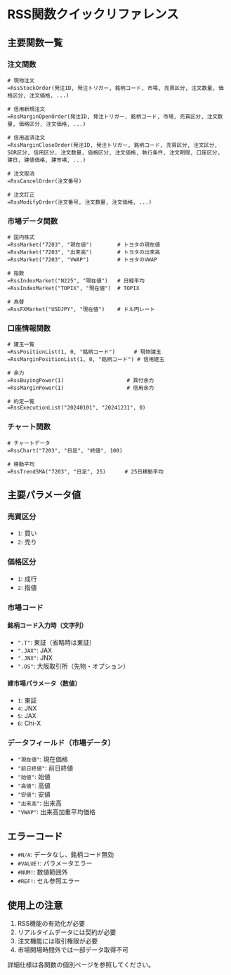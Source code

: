 # RSS関数クイックリファレンス

## 主要関数一覧

### 注文関数
```excel
# 現物注文
=RssStockOrder(発注ID, 発注トリガー, 銘柄コード, 市場, 売買区分, 注文数量, 価格区分, 注文価格, ...)

# 信用新規注文  
=RssMarginOpenOrder(発注ID, 発注トリガー, 銘柄コード, 市場, 売買区分, 注文数量, 価格区分, 注文価格, ...)

# 信用返済注文
=RssMarginCloseOrder(発注ID, 発注トリガー, 銘柄コード, 売買区分, 注文区分, SOR区分, 信用区分, 注文数量, 価格区分, 注文価格, 執行条件, 注文期間, 口座区分, 建日, 建値価格, 建市場, ...)

# 注文取消
=RssCancelOrder(注文番号)

# 注文訂正
=RssModifyOrder(注文番号, 注文数量, 注文価格, ...)
```

### 市場データ関数
```excel
# 国内株式
=RssMarket("7203", "現在値")        # トヨタの現在値
=RssMarket("7203", "出来高")        # トヨタの出来高
=RssMarket("7203", "VWAP")         # トヨタのVWAP

# 指数
=RssIndexMarket("N225", "現在値")   # 日経平均
=RssIndexMarket("TOPIX", "現在値")  # TOPIX

# 為替
=RssFXMarket("USDJPY", "現在値")    # ドル円レート
```

### 口座情報関数
```excel
# 建玉一覧
=RssPositionList(1, 0, "銘柄コード")      # 現物建玉
=RssMarginPositionList(1, 0, "銘柄コード") # 信用建玉

# 余力
=RssBuyingPower(1)                    # 買付余力
=RssMarginPower(1)                    # 信用余力

# 約定一覧
=RssExecutionList("20240101", "20241231", 0)
```

### チャート関数
```excel
# チャートデータ
=RssChart("7203", "日足", "終値", 100)

# 移動平均
=RssTrendSMA("7203", "日足", 25)      # 25日移動平均
```

## 主要パラメータ値

### 売買区分
- `1`: 買い
- `2`: 売り

### 価格区分  
- `1`: 成行
- `2`: 指値

### 市場コード

#### 銘柄コード入力時（文字列）
- `".T"`: 東証（省略時は東証）
- `".JAX"`: JAX
- `".JNX"`: JNX
- `".OS"`: 大阪取引所（先物・オプション）

#### 建市場パラメータ（数値）
- `1`: 東証
- `4`: JNX
- `5`: JAX
- `6`: Chi-X

### データフィールド（市場データ）
- `"現在値"`: 現在価格
- `"前日終値"`: 前日終値
- `"始値"`: 始値  
- `"高値"`: 高値
- `"安値"`: 安値
- `"出来高"`: 出来高
- `"VWAP"`: 出来高加重平均価格

## エラーコード
- `#N/A`: データなし、銘柄コード無効
- `#VALUE!`: パラメータエラー
- `#NUM!`: 数値範囲外
- `#REF!`: セル参照エラー

## 使用上の注意
1. RSS機能の有効化が必要
2. リアルタイムデータには契約が必要  
3. 注文機能には取引権限が必要
4. 市場開場時間外では一部データ取得不可

詳細仕様は各関数の個別ページを参照してください。